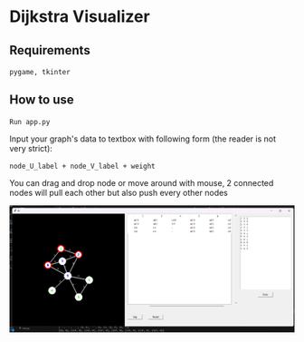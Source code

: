 # Dijkstra Visualizer

## Requirements

    pygame, tkinter

## How to use

    Run app.py

Input your graph's data to textbox with following form (the reader is not very strict):

    node_U_label + node_V_label + weight

You can drag and drop node or move around with mouse, 2 connected nodes will pull each other but also push every other nodes

![demo](https://github.com/trungdangtapcode/dijkstra-visualization/blob/main/readme/demo.png)
